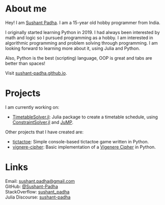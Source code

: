 # About me

Hey! I am [Sushant Padha](https://github.com/Sushant-Padha). I am a 15-year old hobby programmer from India.

I originally started learning Python in 2019. I had always been interested by math and logic so I pursued programming as a hobby.
I am interested in algorithmic programming and problem solving through programming. I am looking forward to learning more about it, using Julia and Python.

Also, Python is the best (scripting) language, OOP is great and tabs are better than spaces!

Visit [sushant-padha.github.io](https://sushant-padha.github.io/).

# Projects

I am currently working on:
- [TimetableSolver.jl](https://github.com/Sushant-Padha/TimetableSolver.jl): Julia package to create a timetable schedule, using [ConstraintSolver.jl](https://github.com/Wikunia/ConstraintSolver.jl) and [JuMP](https://github.com/jump-dev/JuMP.jl).

Other projects that I have created are:
- [tictactoe](https://github.com/Sushant-Padha/tictactoe): Simple console-based tictactoe game written in Python.
- [vignere-cipher](https://github.com/Sushant-Padha/vignere-cipher): Basic implementation of a [Vigenere Cipher](https://en.wikipedia.org/wiki/Vigen%C3%A8re_cipher) in Python.

# Links

Email: sushant.padha@gmail.com  
GitHub: [@Sushant-Padha](https://github.com/Sushant-Padha)  
StackOverflow: [sushant_padha](https://stackoverflow.com/users/15083607/sushant-padha)  
Julia Discourse: [sushant-padha](https://discourse.julialang.org/u/sushant-padha/)
